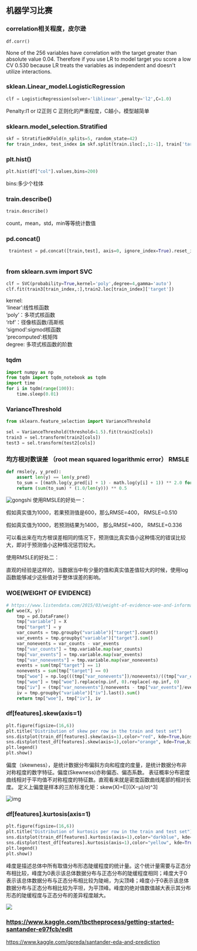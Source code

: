 ##  机器学习比赛
### correlation相关程度，皮尔逊
```python
df.corr()
```
None of the 256 variables have correlation with the target greater than absolute value 0.04. Therefore if you use LR to model target you score a low CV 0.530 because LR treats the variables as independent and doesn't utilize interactions.

### sklean.Linear_model.LogisticRegression

```python
clf = LogisticRegression(solver='liblinear',penalty='l2',C=1.0)
```
Penalty:l1 or l2正则
C 正则化的严重程度，C越小，模型越简单

### sklearn.model_selection.Stratified 
```python
skf = StratifiedKFold(n_splits=5, random_state=42)
for train_index, test_index in skf.split(train.iloc[:,1:-1], train['target']):
```
### plt.hist() 
```python
plt.hist(df["col"].values,bins=200)
```
bins:多少个柱体
### train.describe() 
```python
train.describe()
```
count，mean，std，min等等统计数值
### pd.concat()
```python
 traintest = pd.concat([train,test], axis=0, ignore_index=True).reset_index(drop=True)
   
```
### from sklearn.svm import SVC
```python
clf = SVC(probability=True,kernel='poly',degree=4,gamma='auto')
clf.fit(train3[train_index,:],train2.loc[train_index]['target'])
```
kernel:   
‘linear’:线性核函数  
‘poly’：多项式核函数  
‘rbf’：径像核函数/高斯核  
‘sigmod’:sigmod核函数  
‘precomputed’:核矩阵  
degree:
多项式核函数的阶数

### tqdm
```python
import numpy as np
from tqdm import tqdm_notebook as tqdm
import time
for i in tqdm(range(100)):
    time.sleep(0.01)
```
###  VarianceThreshold

```python
from sklearn.feature_selection import VarianceThreshold

sel = VarianceThreshold(threshold=1.5).fit(train2[cols])
train3 = sel.transform(train2[cols])
test3 = sel.transform(test2[cols])
```
###  均方根对数误差 （root mean squared logarithmic error） RMSLE

```python
def rmsle(y, y_pred):
    assert len(y) == len(y_pred)
    to_sum = [(math.log(y_pred[i] + 1) - math.log(y[i] + 1)) ** 2.0 for i,pred in enumerate(y_pred)]
    return (sum(to_sum) * (1.0/len(y))) ** 0.5
```
![gongshi](D://md_images/RMSLE.jpg)
使用RMSLE的好处一：

  假如真实值为1000，若果预测值是600，那么RMSE=400， RMSLE=0.510

  假如真实值为1000，若预测结果为1400， 那么RMSE=400， RMSLE=0.336

  可以看出来在均方根误差相同的情况下，预测值比真实值小这种情况的错误比较大，即对于预测值小这种情况惩罚较大。

使用RMSLE的好处二：

  直观的经验是这样的，当数据当中有少量的值和真实值差值较大的时候，使用log函数能够减少这些值对于整体误差的影响。



### WOE(WEIGHT OF EVIDENCE)

```python
# https://www.listendata.com/2015/03/weight-of-evidence-woe-and-information.html
def woe(X, y):
    tmp = pd.DataFrame()
    tmp["variable"] = X
    tmp["target"] = y
    var_counts = tmp.groupby("variable")["target"].count()
    var_events = tmp.groupby("variable")["target"].sum()
    var_nonevents = var_counts - var_events
    tmp["var_counts"] = tmp.variable.map(var_counts)
    tmp["var_events"] = tmp.variable.map(var_events)
    tmp["var_nonevents"] = tmp.variable.map(var_nonevents)
    events = sum(tmp["target"] == 1)
    nonevents = sum(tmp["target"] == 0)
    tmp["woe"] = np.log(((tmp["var_nonevents"])/nonevents)/((tmp["var_events"])/events))
    tmp["woe"] = tmp["woe"].replace(np.inf, 0).replace(-np.inf, 0)
    tmp["iv"] = (tmp["var_nonevents"]/nonevents - tmp["var_events"]/events) * tmp["woe"]
    iv = tmp.groupby("variable")["iv"].last().sum()
    return tmp["woe"], tmp["iv"], iv
```

### df[features].skew(axis=1)

```python
plt.figure(figsize=(16,6))
plt.title("Distribution of skew per row in the train and test set")
sns.distplot(train_df[features].skew(axis=1),color="red", kde=True,bins=120, label='train')
sns.distplot(test_df[features].skew(axis=1),color="orange", kde=True,bins=120, label='test')
plt.legend()
plt.show()
```

偏度（skewness），是统计数据分布偏斜方向和程度的度量，是统计数据分布非对称程度的数字特征。偏度(Skewness)亦称偏态、偏态系数。 
表征概率分布密度曲线相对于平均值不对称程度的特征数。直观看来就是密度函数曲线尾部的相对长度。 
定义上偏度是样本的三阶标准化矩：skew(X)=E[((X−μ)/σ)^3]

![img](http://images.51cto.com/files/uploadimg/20100408/161111811.jpg)

### df[features].kurtosis(axis=1)

```python
plt.figure(figsize=(16,6))
plt.title("Distribution of kurtosis per row in the train and test set")
sns.distplot(train_df[features].kurtosis(axis=1),color="darkblue", kde=True,bins=120, label='train')
sns.distplot(test_df[features].kurtosis(axis=1),color="yellow", kde=True,bins=120, label='test')
plt.legend()
plt.show()
```

峰度是描述总体中所有取值分布形态陡缓程度的统计量。这个统计量需要与正态分布相比较，峰度为0表示该总体数据分布与正态分布的陡缓程度相同；峰度大于0表示该总体数据分布与正态分布相比较为陡峭，为尖顶峰；峰度小于0表示该总体数据分布与正态分布相比较为平坦，为平顶峰。峰度的绝对值数值越大表示其分布形态的陡缓程度与正态分布的差异程度越大。

![](http://images.51cto.com/files/uploadimg/20100408/161046770.jpg)







### https://www.kaggle.com/tbctheprocess/getting-started-santander-e97fcb/edit

https://www.kaggle.com/gpreda/santander-eda-and-prediction

